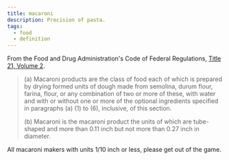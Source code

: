 ```yaml
---
title: macaroni
description: Precision of pasta.
tags:
  - food
  - definition
---
```


From the Food and Drug Administration's Code of Federal Regulations, [Title 21, Volume 2][1].

> (a) Macaroni products are the class of food each of which is prepared by drying formed units of dough made from semolina, durum flour, farina, flour, or any combination of two or more of these, with water and with or without one or more of the optional ingredients specified in paragraphs (a) (1) to (6), inclusive, of this section. 
>
> (b) Macaroni is the macaroni product the units of which are tube-shaped and more than 0.11 inch but not more than 0.27 inch in diameter.

All macaroni makers with units 1/10 inch or less, please get out of the game.

[1]: https://www.accessdata.fda.gov/scripts/cdrh/cfdocs/cfcfr/CFRSearch.cfm?fr=139.110